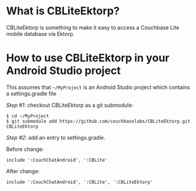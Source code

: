 
# What is CBLiteEktorp?

CBLiteEktorp is something to make it easy to access a Couchbase Lite mobile database via Ektorp.  

# How to use CBLiteEktorp in your Android Studio project

This assumes that `~/MyProject` is an Android Studio project which contains a settings.gradle file

*Step #1*: checkout CBLiteEktorp as a git submodule:

```
$ cd ~/MyProject
$ git submodule add https://github.com/couchbaselabs/CBLiteEktorp.git CBLiteEktorp
```

*Step #2*: add an entry to settings.gradle.

Before change:

```
include ':CouchChatAndroid', ':CBLite'
``` 

After change:

```
include ':CouchChatAndroid', ':CBLite', ':CBLiteEktorp'
```